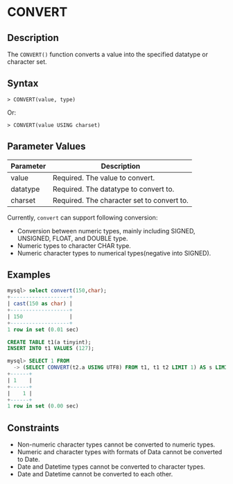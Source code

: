 # **CONVERT**

## **Description**

The `CONVERT()` function converts a value into the specified datatype or character set.

## **Syntax**

```
> CONVERT(value, type)

```

Or:

```
> CONVERT(value USING charset)
```

## **Parameter Values**

|  Parameter   | Description  |
|  ----  | ----  |
| value  | Required. The value to convert. |
| datatype  | Required. The datatype to convert to. |
| charset |	Required. The character set to convert to. |

Currently, `convert` can support following conversion:

* Conversion between numeric types, mainly including SIGNED, UNSIGNED, FLOAT, and DOUBLE type.
* Numeric types to character CHAR type.
* Numeric character types to numerical types(negative into SIGNED).

## **Examples**

```sql
mysql> select convert(150,char);
+-------------------+
| cast(150 as char) |
+-------------------+
| 150               |
+-------------------+
1 row in set (0.01 sec)
```

```sql
CREATE TABLE t1(a tinyint);
INSERT INTO t1 VALUES (127);

mysql> SELECT 1 FROM
  -> (SELECT CONVERT(t2.a USING UTF8) FROM t1, t1 t2 LIMIT 1) AS s LIMIT 1;
+------+
| 1    |
+------+
|    1 |
+------+
1 row in set (0.00 sec)
```

## **Constraints**

* Non-numeric character types cannot be converted to numeric types.
* Numeric and character types with formats of Data cannot be converted to Date.
* Date and Datetime types cannot be converted to character types.
* Date and Datetime cannot be converted to each other.
